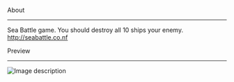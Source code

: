 About
___________________________________________________________________________________________
Sea Battle game. You should destroy all 10 ships your enemy.
http://seabattle.co.nf



Preview
___________________________________________________________________________________________
![Image description](https://i.imgur.com/OzGXjGh.jpg)